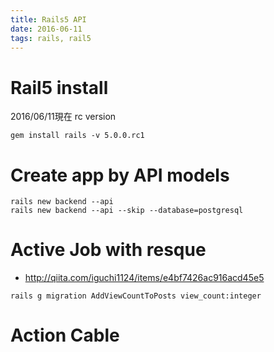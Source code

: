 ```yaml
---
title: Rails5 API
date: 2016-06-11
tags: rails, rail5
---
```


# Rail5 install

2016/06/11現在 rc version

```
gem install rails -v 5.0.0.rc1
```

# Create app by API models

```
rails new backend --api
rails new backend --api --skip --database=postgresql
```

# Active Job with resque

+ <http://qiita.com/iguchi1124/items/e4bf7426ac916acd45e5>

```
rails g migration AddViewCountToPosts view_count:integer
```


# Action Cable
